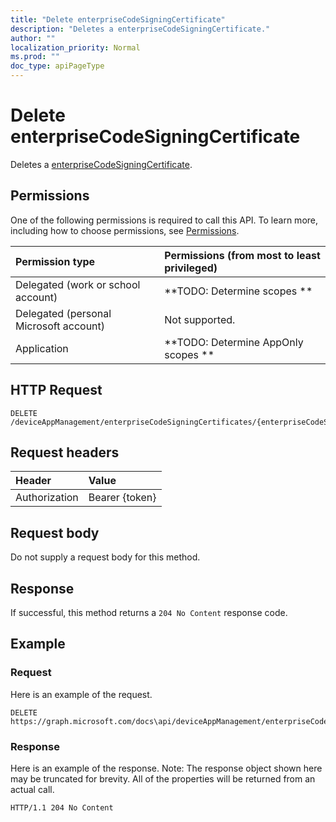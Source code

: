 ```yaml
---
title: "Delete enterpriseCodeSigningCertificate"
description: "Deletes a enterpriseCodeSigningCertificate."
author: ""
localization_priority: Normal
ms.prod: ""
doc_type: apiPageType
---
```


# Delete enterpriseCodeSigningCertificate

Deletes a [enterpriseCodeSigningCertificate](../resources/enterprisecodesigningcertificate.md).

## Permissions
One of the following permissions is required to call this API. To learn more, including how to choose permissions, see [Permissions](/concepts/permissions-reference.md).

|Permission type|Permissions (from most to least privileged)|
|:---|:---|
|Delegated (work or school account)|**TODO: Determine scopes **|
|Delegated (personal Microsoft account)|Not supported.|
|Application|**TODO: Determine AppOnly scopes **|

## HTTP Request
<!-- {
  "blockType": "ignored"
}
-->
``` http
DELETE /deviceAppManagement/enterpriseCodeSigningCertificates/{enterpriseCodeSigningCertificateId}
```

## Request headers
|Header|Value|
|:---|:---|
|Authorization|Bearer {token}|

## Request body
Do not supply a request body for this method.

## Response
If successful, this method returns a `204 No Content` response code.

## Example

### Request
Here is an example of the request.
<!-- {
  "blockType": "request",
  "name": "delete_enterprisecodesigningcertificate"
}
-->
``` http
DELETE https://graph.microsoft.com/docs\api/deviceAppManagement/enterpriseCodeSigningCertificates/{enterpriseCodeSigningCertificateId}
```

### Response
Here is an example of the response. Note: The response object shown here may be truncated for brevity. All of the properties will be returned from an actual call.
<!-- {
  "blockType": "response",
  "truncated": true
}
-->
``` http
HTTP/1.1 204 No Content
```

